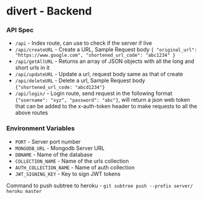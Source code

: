 # divert - Backend

### API Spec

* `/api` - Index route, can use to check if the server if live
* `/api/createURL` - Create a URL, Sample Request body `{
    "original_url": "https://www.google.com",
    "shortened_url_code": "abc1234"
}`
* `/api/getAllURL` - Returns an array of JSON objects with all the long and short urls in it
* `/api/updateURL` - Update a url, request body same as that of create
* `/api/deleteURL` - Delete a url, Sample Request body `{"shortened_url_code: "abcd1234"}`
* `/api/login/` - Login route, send request in the following format `{"username": "xyz", "password": "abc"}`, will return a json web token that can be added to the x-auth-token header to make requests to all the above routes

### Environment Variables

* `PORT` - Server port number
* `MONGODB_URL` - Mongodb Server URL
* `DBNAME` - Name of the database
* `COLLECTION_NAME` - Name of the urls collection
* `AUTH_COLLECTION_NAME` - Name of auth collection
* `JWT_SIGNING_KEY` - Key to sign JWT tokens

Command to push subtree to heroku - `git subtree push --prefix server/ heroku master`